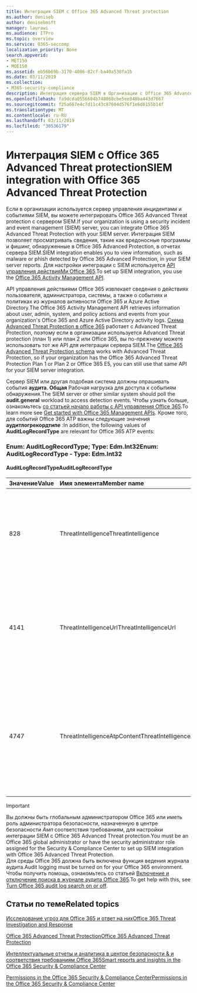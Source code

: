 ```yaml
---
title: Интеграция SIEM с Office 365 Advanced Threat protection
ms.author: deniseb
author: denisebmsft
manager: laurawi
ms.audience: ITPro
ms.topic: overview
ms.service: O365-seccomp
localization_priority: None
search.appverid:
- MET150
- MOE150
ms.assetid: eb56b69b-3170-4086-82cf-ba40a530fa1b
ms.date: 03/11/2019
ms.collection:
- M365-security-compliance
description: Интеграция сервера SIEM в Организации с Office 365 Advanced Threat Protection и связанными событиями угроз в API управления действиями Office 365.
ms.openlocfilehash: fa9dcda0556684b748068cbe5ee848ba443d7667
ms.sourcegitcommit: f25a667e4c7d11c43c87604d576f1e6d6155b14f
ms.translationtype: MT
ms.contentlocale: ru-RU
ms.lasthandoff: 03/11/2019
ms.locfileid: "30536179"
---
```

# <a name="siem-integration-with-office-365-advanced-threat-protection"></a><span data-ttu-id="b2c72-103">Интеграция SIEM с Office 365 Advanced Threat protection</span><span class="sxs-lookup"><span data-stu-id="b2c72-103">SIEM integration with Office 365 Advanced Threat Protection</span></span>

<span data-ttu-id="b2c72-104">Если в организации используется сервер управления инцидентами и событиями SIEM, вы можете интегрировать Office 365 Advanced Threat protection с сервером SIEM.</span><span class="sxs-lookup"><span data-stu-id="b2c72-104">If your organization is using a security incident and event management (SIEM) server, you can integrate Office 365 Advanced Threat Protection with your SIEM server.</span></span> <span data-ttu-id="b2c72-105">Интеграция SIEM позволяет просматривать сведения, такие как вредоносные программы и фишинг, обнаруженные в Office 365 Advanced Protection, в отчетах сервера SIEM.</span><span class="sxs-lookup"><span data-stu-id="b2c72-105">SIEM integration enables you to view information, such as malware or phish detected by Office 365 Advanced Protection, in your SIEM server reports.</span></span> <span data-ttu-id="b2c72-106">Для настройки интеграции с SIEM используется [API управления действияМи Office 365](https://docs.microsoft.com/office/office-365-management-api/office-365-management-activity-api-reference).</span><span class="sxs-lookup"><span data-stu-id="b2c72-106">To set up SIEM integration, you use the [Office 365 Activity Management API](https://docs.microsoft.com/office/office-365-management-api/office-365-management-activity-api-reference).</span></span> 

<span data-ttu-id="b2c72-107">API управления действиями Office 365 извлекает сведения о действиях пользователя, администратора, системы, а также о событиях и политиках из журналов активности Office 365 и Azure Active Directory.</span><span class="sxs-lookup"><span data-stu-id="b2c72-107">The Office 365 Activity Management API retrieves information about user, admin, system, and policy actions and events from your organization's Office 365 and Azure Active Directory activity logs.</span></span> <span data-ttu-id="b2c72-108">[Схема Advanced Threat Protection в office 365](https://docs.microsoft.com/office/office-365-management-api/office-365-management-activity-api-schema#office-365-advanced-threat-protection-and-threat-intelligence-schema) работает с Advanced Threat Protection, поэтому если в организации используется Advanced Threat protection (план 1) или план 2 или Office 365, вы по-прежнему можете использовать тот же API для интеграции сервера SIEM.</span><span class="sxs-lookup"><span data-stu-id="b2c72-108">The [Office 365 Advanced Threat Protection schema](https://docs.microsoft.com/office/office-365-management-api/office-365-management-activity-api-schema#office-365-advanced-threat-protection-and-threat-intelligence-schema) works with Advanced Threat Protection, so if your organization has the Office 365 Advanced Threat Protection Plan 1 or Plan 2 or Office 365 E5, you can still use that same API for your SIEM server integration.</span></span> 

<span data-ttu-id="b2c72-109">Сервер SIEM или другая подобная система должны опрашивать события **аудита. Общая** Рабочая нагрузка для доступа к событиям обнаружения.</span><span class="sxs-lookup"><span data-stu-id="b2c72-109">The SIEM server or other similar system should poll the **audit.general** workload to access detection events.</span></span> <span data-ttu-id="b2c72-110">Чтобы узнать больше, ознакомьтесь [со статьей начало работы с API управления Office 365](https://docs.microsoft.com/office/office-365-management-api/get-started-with-office-365-management-apis).</span><span class="sxs-lookup"><span data-stu-id="b2c72-110">To learn more see [Get started with Office 365 Management APIs](https://docs.microsoft.com/office/office-365-management-api/get-started-with-office-365-management-apis).</span></span> <span data-ttu-id="b2c72-111">Кроме того, для событий Office 365 ATP важны следующие значения **аудитлогрекордтипе** :</span><span class="sxs-lookup"><span data-stu-id="b2c72-111">In addition, the following values of **AuditLogRecordType** are relevant for Office 365 ATP events:</span></span>

### <a name="enum-auditlogrecordtype---type-edmint32"></a><span data-ttu-id="b2c72-112">Enum: AuditLogRecordType; Type: Edm.Int32</span><span class="sxs-lookup"><span data-stu-id="b2c72-112">Enum: AuditLogRecordType - Type: Edm.Int32</span></span>

#### <a name="auditlogrecordtype"></a><span data-ttu-id="b2c72-113">AuditLogRecordType</span><span class="sxs-lookup"><span data-stu-id="b2c72-113">AuditLogRecordType</span></span>

|<span data-ttu-id="b2c72-114">Значение</span><span class="sxs-lookup"><span data-stu-id="b2c72-114">Value</span></span>|<span data-ttu-id="b2c72-115">Имя элемента</span><span class="sxs-lookup"><span data-stu-id="b2c72-115">Member name</span></span>|<span data-ttu-id="b2c72-116">Описание</span><span class="sxs-lookup"><span data-stu-id="b2c72-116">Description</span></span>|
|:-----|:-----|:-----|
|<span data-ttu-id="b2c72-117">8</span><span class="sxs-lookup"><span data-stu-id="b2c72-117">28</span></span>|<span data-ttu-id="b2c72-118">ThreatIntelligence</span><span class="sxs-lookup"><span data-stu-id="b2c72-118">ThreatIntelligence</span></span>|<span data-ttu-id="b2c72-119">События фишинга и вредоносных программ из Exchange Online Protection и Office 365 Advanced Threat Protection.</span><span class="sxs-lookup"><span data-stu-id="b2c72-119">Phishing and malware events from Exchange Online Protection and Office 365 Advanced Threat Protection.</span></span>|
|<span data-ttu-id="b2c72-120">41</span><span class="sxs-lookup"><span data-stu-id="b2c72-120">41</span></span>|<span data-ttu-id="b2c72-121">ThreatIntelligenceUrl</span><span class="sxs-lookup"><span data-stu-id="b2c72-121">ThreatIntelligenceUrl</span></span>|<span data-ttu-id="b2c72-122">События "безопасные ссылки" ATP "время блокировки" и "переопределение блока" из Office 365 Advanced Threat protection.</span><span class="sxs-lookup"><span data-stu-id="b2c72-122">ATP Safe Links time-of-block and block override events from Office 365 Advanced Threat Protection.</span></span>|
|<span data-ttu-id="b2c72-123">47</span><span class="sxs-lookup"><span data-stu-id="b2c72-123">47</span></span>|<span data-ttu-id="b2c72-124">ThreatIntelligenceAtpContent</span><span class="sxs-lookup"><span data-stu-id="b2c72-124">ThreatIntelligenceAtpContent</span></span>|<span data-ttu-id="b2c72-125">События фишинга и вредоносных программ для файлов в SharePoint Online, OneDrive для бизнеса и Microsoft Teams из Office 365 Advanced Threat protection.</span><span class="sxs-lookup"><span data-stu-id="b2c72-125">Phishing and malware events for files in SharePoint Online, OneDrive for Business, and Microsoft Teams from Office 365 Advanced Threat Protection.</span></span>|

> [!IMPORTANT]
> <span data-ttu-id="b2c72-126">Вы должны быть глобальным администратором Office 365 или иметь роль администратора безопасности, назначенную в центре безопасности _Амп_ соответствия требованиям, для настройки интеграции SIEM с Office 365 Advanced Threat protection.</span><span class="sxs-lookup"><span data-stu-id="b2c72-126">You must be an Office 365 global administrator or have the security administrator role assigned for the Security & Compliance Center to set up SIEM integration with Office 365 Advanced Threat Protection.</span></span><br/><span data-ttu-id="b2c72-127">Для среды Office 365 должна быть включена функция ведения журнала аудита.</span><span class="sxs-lookup"><span data-stu-id="b2c72-127">Audit logging must be turned on for your Office 365 environment.</span></span> <span data-ttu-id="b2c72-128">Чтобы получить помощь, ознакомьтесь со статьей [Включение и отключение поиска в журнале аудита Office 365](turn-audit-log-search-on-or-off.md).</span><span class="sxs-lookup"><span data-stu-id="b2c72-128">To get help with this, see [Turn Office 365 audit log search on or off](turn-audit-log-search-on-or-off.md).</span></span>

## <a name="related-topics"></a><span data-ttu-id="b2c72-129">Статьи по теме</span><span class="sxs-lookup"><span data-stu-id="b2c72-129">Related topics</span></span>

[<span data-ttu-id="b2c72-130">Исследование угроз для Office 365 и ответ на них</span><span class="sxs-lookup"><span data-stu-id="b2c72-130">Office 365 Threat Investigation and Response</span></span>](office-365-ti.md)

[<span data-ttu-id="b2c72-131">Office 365 Advanced Threat Protection</span><span class="sxs-lookup"><span data-stu-id="b2c72-131">Office 365 Advanced Threat Protection</span></span>](office-365-atp.md)

[<span data-ttu-id="b2c72-132">Интеллектуальные отчеты и аналитика в центре безопасности &amp; и соответствия требованиям Office 365</span><span class="sxs-lookup"><span data-stu-id="b2c72-132">Smart reports and insights in the Office 365 Security &amp; Compliance Center</span></span>](reports-and-insights-in-security-and-compliance.md)
  
[<span data-ttu-id="b2c72-133">Permissions in the Office 365 Security &amp; Compliance Center</span><span class="sxs-lookup"><span data-stu-id="b2c72-133">Permissions in the Office 365 Security &amp; Compliance Center</span></span>](permissions-in-the-security-and-compliance-center.md)
  
